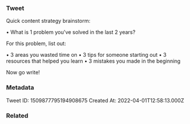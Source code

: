 ### Tweet
Quick content strategy brainstorm:

• What is 1 problem you've solved in the last 2 years?

For this problem, list out:

• 3 areas you wasted time on
• 3 tips for someone starting out
• 3 resources that helped you learn
• 3 mistakes you made in the beginning

Now go write!

### Metadata
Tweet ID: 1509877795194908675
Created At: 2022-04-01T12:58:13.000Z

### Related


